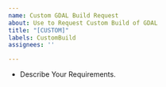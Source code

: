 ```yaml
---
name: Custom GDAL Build Request
about: Use to Request Custom Build of GDAL
title: "[CUSTOM]"
labels: CustomBuild
assignees: ''

---
```


* Describe Your Requirements.
